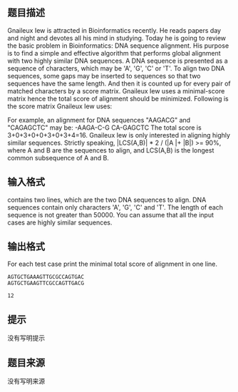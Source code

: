 


## 题目描述
Gnaileux Iew is attracted in Bioinformatics recently. He reads papers day and night and devotes all his mind in studying. Today he is going to review the basic problem in Bioinformatics: DNA sequence alignment. His purpose is to find a simple and effective algorithm that performs global alignment with two highly similar DNA sequences. 
A DNA sequence is presented as a sequence of characters, which may be 'A', 'G', 'C' or 'T'. To align two DNA sequences, some gaps may be inserted to sequences so that two sequences have the same length. And then it is counted up for every pair of matched characters by a score matrix. Gnaileux Iew uses a minimal-score matrix hence the total score of alignment should be minimized. Following is the score matrix Gnaileux Iew uses: 
<center></center>

For example, an alignment for DNA sequences "AAGACG" and "CAGAGCTC" may be: 
-AAGA-C-G 
CA-GAGCTC 
The total score is 3+0+3+0+0+3+0+3+4=16. 
Gnaileux Iew is only interested in aligning highly similar sequences. Strictly speaking, |LCS(A,B)| * 2 / (|A |+ |B|) >= 90%, where A and B are the sequences to align, and LCS(A,B) is the longest common subsequence of A and B. 
## 输入格式
contains two lines, which are the two DNA sequences to align. DNA sequences contain only characters 'A', 'G', 'C' and 'T'. The length of each sequence is not greater than 50000. 
You can assume that all the input cases are highly similar sequences. 
## 输出格式
For each test case print the minimal total score of alignment in one line.

```input1
AGTGCTGAAAGTTGCGCCAGTGAC
AGTGCTGAAGTTCGCCAGTTGACG

```
```output1
12
```

## 提示
没有写明提示
## 题目来源
没有写明来源


